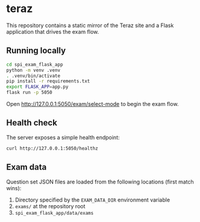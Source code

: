 # teraz

This repository contains a static mirror of the Teraz site and a Flask
application that drives the exam flow.

## Running locally

```bash
cd spi_exam_flask_app
python -m venv .venv
. .venv/bin/activate
pip install -r requirements.txt
export FLASK_APP=app.py
flask run -p 5050
```

Open <http://127.0.0.1:5050/exam/select-mode> to begin the exam flow.

## Health check

The server exposes a simple health endpoint:

```bash
curl http://127.0.0.1:5050/healthz
```

## Exam data

Question set JSON files are loaded from the following locations (first match
wins):

1. Directory specified by the `EXAM_DATA_DIR` environment variable
2. `exams/` at the repository root
3. `spi_exam_flask_app/data/exams`

